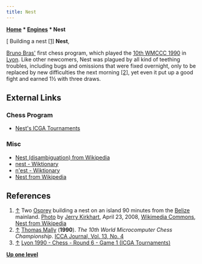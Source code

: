 ```yaml
---
title: Nest
---
```

**[Home](Home "Home") \* [Engines](Engines "Engines") \* Nest**



[ Building a nest <a id="cite-note-1" href="#cite-ref-1">[1]</a>
**Nest**,  

[Bruno Bras'](Bruno_Bras "Bruno Bras") first chess program, which played the [10th WMCCC 1990](WMCCC_1990 "WMCCC 1990") in [Lyon](https://en.wikipedia.org/wiki/Lyon). 
Like other newcomers, Nest was plagued by all kind of teething troubles, including bugs and omissions that were fixed overnight, only to be replaced by new difficulties the next morning 
<a id="cite-note-2" href="#cite-ref-2">[2]</a>, 
yet even it put up a good fight and earned 1½ with three draws. 



## External Links


### Chess Program


* [Nest's ICGA Tournaments](https://www.game-ai-forum.org/icga-tournaments/program.php?id=344)


### Misc


* [Nest (disambiguation) from Wikipedia](https://en.wikipedia.org/wiki/Nest_%28disambiguation%29)
* [nest - Wiktionary](https://en.wiktionary.org/wiki/nest)
* [n'est - Wiktionary](https://en.wiktionary.org/wiki/n'est)
* [Nest from Wikipedia](https://en.wikipedia.org/wiki/Nest)


## References


1. <a id="cite-ref-1" href="#cite-note-1">↑</a> Two [Osprey](https://en.wikipedia.org/wiki/Osprey) building a nest on an island 90 minutes from the [Belize](https://en.wikipedia.org/wiki/Belize) mainland. [Photo](https://commons.wikimedia.org/wiki/File:Pandion_haliaetus_-Belize_-building_nest-8.jpg) by [Jerry Kirkhart](https://www.flickr.com/photos/33466410@N00), April 23, 2008, [Wikimedia Commons](https://en.wikipedia.org/wiki/Wikimedia_Commons), [Nest from Wikipedia](https://en.wikipedia.org/wiki/Nest)
2. <a id="cite-ref-2" href="#cite-note-2">↑</a> [Thomas Mally](Thomas_Mally "Thomas Mally") (**1990**). *The 10th World Microcomputer Chess Championship*. [ICCA Journal, Vol. 13, No. 4](ICGA_Journal#13_4 "ICGA Journal")
3. <a id="cite-ref-3" href="#cite-note-3">↑</a> [Lyon 1990 - Chess - Round 6 - Game 1 (ICGA Tournaments)](https://www.game-ai-forum.org/icga-tournaments/round.php?tournament=60&round=6&id=1)

**[Up one level](Engines "Engines")**







 
